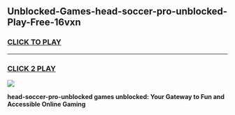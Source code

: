 
## Unblocked-Games-head-soccer-pro-unblocked-Play-Free-16vxn
<h3>
<a href="https://premium76.site?title=head-soccer-pro-unblocked&ref=21A">CLICK TO PLAY</a></h3>
<hr>

<h3>
<a href="https://premium76.site?title=head-soccer-pro-unblocked&ref=21A">CLICK 2 PLAY</a>
  
</h3>

<a href="https://premium76.site?title=head-soccer-pro-unblocked&ref=21A"><img src="https://clearcache.store/games.png"></a>


**head-soccer-pro-unblocked games unblocked: Your Gateway to Fun and Accessible Online Gaming**
